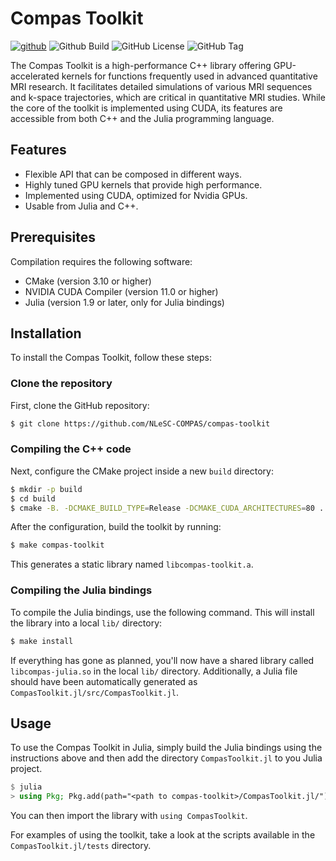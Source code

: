 # Compas Toolkit

[![github](https://img.shields.io/badge/github-repo-000.svg?logo=github&labelColor=gray&color=blue)](https://github.com/NLeSC-COMPAS/compas-toolkit)
![Github Build](https://github.com/NLeSC-COMPAS/compas-toolkit/actions/workflows/cmake-cuda-multi-compiler.yml/badge.svg)
![GitHub License](https://img.shields.io/github/license/NLeSC-COMPAS/compas-toolkit)
![GitHub Tag](https://img.shields.io/github/v/tag/NLeSC-COMPAS/compas-toolkit)

The Compas Toolkit is a high-performance C++ library offering GPU-accelerated kernels for functions frequently used in advanced quantitative MRI research.
It facilitates detailed simulations of various MRI sequences and k-space trajectories, which are critical in quantitative MRI studies.
While the core of the toolkit is implemented using CUDA, its features are accessible from both C++ and the Julia programming language.


## Features

* Flexible API that can be composed in different ways.
* Highly tuned GPU kernels that provide high performance.
* Implemented using CUDA, optimized for Nvidia GPUs.
* Usable from Julia and C++.


## Prerequisites

Compilation requires the following software:

- CMake (version 3.10 or higher)
- NVIDIA CUDA Compiler (version 11.0 or higher)
- Julia (version 1.9 or later, only for Julia bindings)


## Installation

To install the Compas Toolkit, follow these steps:

### Clone the repository

First, clone the GitHub repository:

```bash
$ git clone https://github.com/NLeSC-COMPAS/compas-toolkit
```

### Compiling the C++ code

Next, configure the CMake project inside a new `build` directory:

```bash
$ mkdir -p build
$ cd build
$ cmake -B. -DCMAKE_BUILD_TYPE=Release -DCMAKE_CUDA_ARCHITECTURES=80 ..
```

After the configuration, build the toolkit by running:

```bash
$ make compas-toolkit
```

This generates a static library named `libcompas-toolkit.a`.

### Compiling the Julia bindings

To compile the Julia bindings, use the following command.
This will install the library into a local `lib/` directory:

```bash
$ make install
```

If everything has gone as planned, you'll now have a shared library called `libcompas-julia.so` in the local `lib/` directory. Additionally, a Julia file should have been automatically generated as `CompasToolkit.jl/src/CompasToolkit.jl`.

## Usage

To use the Compas Toolkit in Julia, simply build the Julia bindings using the instructions above and then add the directory `CompasToolkit.jl` to you Julia project.

```julia
$ julia
> using Pkg; Pkg.add(path="<path to compas-toolkit>/CompasToolkit.jl/")
```

You can then import the library with `using CompasToolkit`.

For examples of using the toolkit, take a look at the scripts available in the `CompasToolkit.jl/tests` directory.
